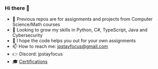 ### Hi there 👋

- 📖 Previous repos are for assignments and projects from Computer Science/Math courses
- 🌱 Looking to grow my skills in Python, C#, TypeScript, Java and Cybersecurity
- 🙏 I hope the code helps you out for your own assignments
- 📫 How to reach me: jpstayfocus@gmail.com
- 👉 Discord: jpstayfocus
- 🎓 [Certifications](https://github.com/jpstayfocus/certifications)
